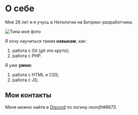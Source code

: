 # О себе 

Мне 26 лет и я учусь в Нетологии на Битрикс-разработчика.

![Типа моё фото](https://scientificrussia.ru/images/b/teb-full.jpg)

Я хочу научиться таким **навыкам**, как:

1. работа с Git (_git это круто_);
2. работа с PHP.

Я уже **умею**:
1. работа с HTML и CSS;
2. работа с JS;

## Мои контакты

Меня можно найти в [Discord](discord.com) по логину _neonfit#8673_.